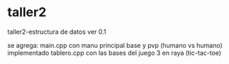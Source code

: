 # taller2
 taller2-estructura de datos
 ver 0.1

 se agrega:
 main.cpp con manu principal base y pvp (humano vs humano) implementado
 tablero.cpp con las bases del juego 3 en raya (tic-tac-toe)
 
